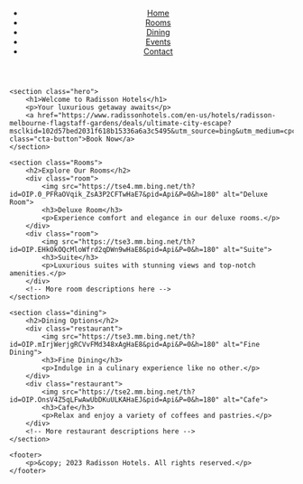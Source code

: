 <!DOCTYPE html>
<html lang="en">
<head>
    <meta charset="UTF-8">
    <meta name="viewport" content="width=device-width, initial-scale=1.0">
    <title>Radisson Hotels</title>
</head>
<body>
    <header>
        <nav>
            <ul>
                <li><a href="https://www.radissonhotels.com/en-us/">Home</a></li>
                <li><a href="https://www.radissonhotels.com/en-us/destination/india">Rooms</a></li>
                <li><a href="https://www.radissonhotels.com/en-us/brand/park-inn?facilitatorId=RHGSEM&cid=a:ps+b:bng+c:apac+i:brand+e:rad+r:tlb+f:en-US+g:cl+h:Multiple+v:cf&&gclsrc=3p.ds&&msclkid=4db0af82c26214d9fbb7cb56354ee690&utm_source=bing&utm_medium=cpc&utm_campaign=MS_IND_CR_Top%20Level_rh_Brand_No%20Location_Multiple_EN_PH%26EX_Top%20Level&utm_term=radisson%20hotels&utm_content=Radisson%20Hotels%20%7C%20E%20%7C%20E&gclid=4db0af82c26214d9fbb7cb56354ee690&gclsrc=3p.ds">Dining</a></li>
                <li><a href="https://www.radissonhotels.com/en-us/meeting-conference-hotels/types">Events</a></li>
                <li><a href="https://www.radissonhotels.com/en-us/contact-us">Contact</a></li>
            </ul>
        </nav>
    </header>

    <section class="hero">
        <h1>Welcome to Radisson Hotels</h1>
        <p>Your luxurious getaway awaits</p>
        <a href="https://www.radissonhotels.com/en-us/hotels/radisson-melbourne-flagstaff-gardens/deals/ultimate-city-escape?msclkid=102d57bed2031f618b15336a6a3c5495&utm_source=bing&utm_medium=cpc&utm_campaign=MS_IND_CR_Top%20Level_rh_Brand_No%20Location_Multiple_EN_PH%26EX_Top%20Level&utm_term=radisson%20hotels&utm_content=Radisson%20Hotels%20%7C%20E%20%7C%20E&msclkid=102d57bed2031f618b15336a6a3c5495&utm_source=bing&utm_medium=cpc&utm_campaign=MS_IND_CR_Top%20Level_rh_Brand_No%20Location_Multiple_EN_PH%26EX_Top%20Level&utm_term=radisson%20hotels&utm_content=Radisson%20Hotels%20%7C%20E%20%7C%20E&gclid=CNvwtMbt0YADFWLi1Aod1IsHCA&gclsrc=ds" class="cta-button">Book Now</a>
    </section>

    <section class="Rooms">
        <h2>Explore Our Rooms</h2>
        <div class="room">
            <img src="https://tse4.mm.bing.net/th?id=OIP.0_PFRaOVqik_ZsA3P2CFTwHaE7&pid=Api&P=0&h=180" alt="Deluxe Room">
            <h3>Deluxe Room</h3>
            <p>Experience comfort and elegance in our deluxe rooms.</p>
        </div>
        <div class="room">
            <img src="https://tse3.mm.bing.net/th?id=OIP.EHkOkOQcMloWfrd2qDWn9wHaE8&pid=Api&P=0&h=180" alt="Suite">
            <h3>Suite</h3>
            <p>Luxurious suites with stunning views and top-notch amenities.</p>
        </div>
        <!-- More room descriptions here -->
    </section>

    <section class="dining">
        <h2>Dining Options</h2>
        <div class="restaurant">
            <img src="https://tse3.mm.bing.net/th?id=OIP.mIrjWerjgRCVvFMd348xAgHaE8&pid=Api&P=0&h=180" alt="Fine Dining">
            <h3>Fine Dining</h3>
            <p>Indulge in a culinary experience like no other.</p>
        </div>
        <div class="restaurant">
            <img src="https://tse2.mm.bing.net/th?id=OIP.OnsV4Z5qLFwAwUbDKuULKAHaEJ&pid=Api&P=0&h=180" alt="Cafe">
            <h3>Cafe</h3>
            <p>Relax and enjoy a variety of coffees and pastries.</p>
        </div>
        <!-- More restaurant descriptions here -->
    </section>

    <footer>
        <p>&copy; 2023 Radisson Hotels. All rights reserved.</p>
    </footer>
</body>
</html>
